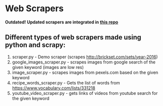# Web Scrapers

**Outdated! Updated scrapers are integrated in [this repo](https://github.com/Samyak2/Recipe-viewer-flask-app)**

## Different types of web scrapers made using python and scrapy:
1. scraper.py - Demo scraper (scrapes http://brickset.com/sets/year-2016)
2. google_images_scraper.py - scrapes images from google search of the given keyword (images are low res)
3. image_scraper.py - scrapes images from pexels.com based on the given keyword
4. recipe_words_scraper.py - Gets the list of words from https://www.vocabulary.com/lists/331218
5. youtube_video_scraper.py - gets links of videos from youtube search for the given keyword

